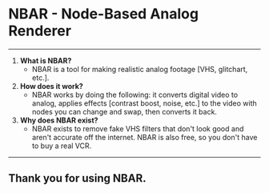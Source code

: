 # NBAR - Node-Based Analog Renderer
---
1. **What is NBAR?**
   - NBAR is a tool for making realistic analog footage [VHS, glitchart, etc.].
2. **How does it work?**
   - NBAR works by doing the following: it converts digital video to analog, applies effects [contrast boost, noise, etc.] to the video with nodes you can change and swap, then converts it back.
3. **Why does NBAR exist?**
   - NBAR exists to remove fake VHS filters that don't look good and aren't accurate off the internet. NBAR is also free, so you don't have to buy a real VCR.
---
## Thank you for using NBAR.
